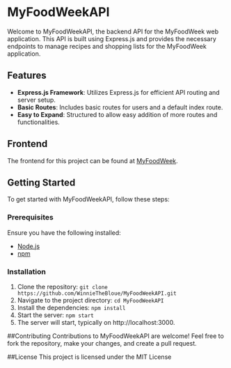 # MyFoodWeekAPI

Welcome to MyFoodWeekAPI, the backend API for the MyFoodWeek web application. This API is built using Express.js and provides the necessary endpoints to manage recipes and shopping lists for the MyFoodWeek application.

## Features

- **Express.js Framework**: Utilizes Express.js for efficient API routing and server setup.
- **Basic Routes**: Includes basic routes for users and a default index route.
- **Easy to Expand**: Structured to allow easy addition of more routes and functionalities.

## Frontend

The frontend for this project can be found at [MyFoodWeek](https://github.com/WinnieTheBloue/MyFoodWeek).

## Getting Started

To get started with MyFoodWeekAPI, follow these steps:

### Prerequisites

Ensure you have the following installed:
- [Node.js](https://nodejs.org/)
- [npm](https://www.npmjs.com/)

### Installation

1. Clone the repository:
   `git clone https://github.com/WinnieTheBloue/MyFoodWeekAPI.git`
2. Navigate to the project directory:
  `cd MyFoodWeekAPI`
3. Install the dependencies:
  `npm install`
4. Start the server:
   `npm start`
5. The server will start, typically on http://localhost:3000.

##Contributing
Contributions to MyFoodWeekAPI are welcome! Feel free to fork the repository, make your changes, and create a pull request.

##License
This project is licensed under the MIT License
